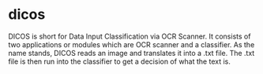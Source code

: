 # dicos
DICOS is short for Data Input Classification via OCR Scanner. It consists of two applications or modules which are OCR scanner and a classifier. As the name stands, DICOS reads an image and translates it into a .txt file. The .txt file is then run into the classifier to get a decision of what the text is. 

